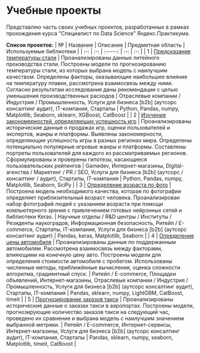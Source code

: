 # Учебные проекты
Представляю часть своих учебных проектов, разработанных в рамках прохождения курса "Специалист по Data Science" Яндекс.Практикума.  

**Список проектов:**
| № | Название | Описание | Предметная область | Используемые библиотеки |
| :-: | :-: | :-----: | :-: | :-: |
| 1 | [Предсказание температуры стали](https://github.com/DanilaTarasov4/practicum_projects/tree/main/steel_temperature) | Проанализированы данные литейного производства стали. Построены модели по прогнозированию температуры стали, из которых выбрана модель с наилучшим качеством. Определены факторы, оказывающие наибольшее влияние на температуру плавки, рассмотрена взаимосвязь между ними. Согласно результатам исследования даны рекомендации с целью уменьшения производственных расходов | Отраслевые компании / Индустрия / Промышленность, Услуги для бизнеса [b2b] (аутсорс консалтинг аудит), IT-компания, Стартапы | Python, Pandas, numpy, Matplotlib, Seaborn, sklearn, XGBoost, CatBoost |
| 2 | [Изучение закономерностей, определяющих успешность игр](https://github.com/DanilaTarasov4/practicum_projects/tree/main/games_success) | Проанализированы исторические данные о продажах игр, оценки пользователей и экспертов, жанры и платформы. Выявлены закономерности, определяющие успешность игры в разных регионах мира. Определены потенциально популярные игровые жанры и платформы. Составлены портреты пользователей для каждого из рассматриваемых регионов. Сформулированы и проверены гипотезы, касающиеся пользовательских рейтингов | Gamedev, Интернет-магазины, Digital-агенства / Маркетинг / PR / SEO, Услуги для бизнеса [b2b] (аутсорс / консалтинг / аудит), Стартапы, IT-компания | Python, Pandas, numpy, Matplotlib, Seaborn, SciPy |
| 3 | [Определение возраста по фото](https://github.com/DanilaTarasov4/practicum_projects/tree/main/computer_vision) | Построена модель необходимого качества, которая по фотографии определяет приблизительный возраст человека. Проанализирован набор фотографий людей с указанием возраста при помощи компьютерного зрения с привлечением готовых нейронных сетей и библиотеки Keras. | Научные отделы / R&D центры / Институты / Резиденты наукоградов, Информационная безопасность, Ритейл / E-commerce, Стартапы, IT-компания, Услуги для бизнеса [b2b] (аутсорс консалтинг аудит) | Pandas, keras, Matplotlib, Seaborn |
| 4 | [Определение цены автомобиля](https://github.com/DanilaTarasov4/practicum_projects/tree/main/auto_price) | Проанализированы данные по поддержанным автомобилям. Рассмотрена взаимосвязь между факторами, влияющими на конечную цену авто. Построены модели для определения стоимости автомобиля с пробегом. Использованы численные методы, приближённые вычисления, оценка сложности алгоритма, градиентный спуск. | Ритейл / E-commerce, Площадки объявлений, Интернет-магазины, Отраслевые компании / Индустрия / Промышленность, Услуги для бизнеса [b2b] (аутсорс консалтинг аудит), Стартапы, IT-компания | Pandas, sklearn, numpy, LightGBM, CatBoost, timeit |
| 5 | [Прогнозирование заказов такси](https://github.com/DanilaTarasov4/practicum_projects/tree/main/taxi_order) | Проанализированы исторические данные о заказах такси в аэропортах. Построены модели, прогнозирующие количество заказов такси на следующий час, проведено их сравнение и выбрана модель с наилучшим значением выбранной метрики. | Ритейл / E-commerce, Интернет-сервисы, Интернет-магазины, Услуги для бизнеса [b2b] (аутсорс консалтинг аудит), IT-компания, Стартапы | Pandas, sklearn, numpy, seaborn, Matplotlib, timeit, CatBoost |

